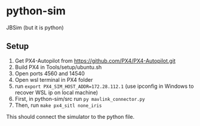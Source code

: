 # python-sim
JBSim (but it is python)

## Setup

1. Get PX4-Autopilot from https://github.com/PX4/PX4-Autopilot.git
2. Build PX4 in Tools/setup/ubuntu.sh
3. Open ports 4560 and 14540
4. Open wsl terminal in PX4 folder
5. run `export PX4_SIM_HOST_ADDR=172.28.112.1` (use ipconfig in Windows to recover WSL ip on local machine)
6. First, in python-sim/src run `py mavlink_connector.py`
7. Then, run `make px4_sitl none_iris`

This should connect the simulator to the python file. 